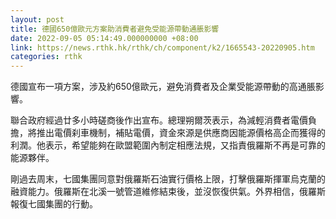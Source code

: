 ```yaml
---
layout: post
title: 德國650億歐元方案助消費者避免受能源帶動通脹影響
date: 2022-09-05 05:14:49.000000000 +08:00
link: https://news.rthk.hk/rthk/ch/component/k2/1665543-20220905.htm
categories: rthk
---
```


德國宣布一項方案，涉及約650億歐元，避免消費者及企業受能源帶動的高通脹影響。

聯合政府經過廿多小時磋商後作出宣布。總理朔爾茨表示，為減輕消費者電價負擔，將推出電價刹車機制，補貼電價，資金來源是供應商因能源價格高企而獲得的利潤。他表示，希望能夠在歐盟範圍內制定相應法規，又指責俄羅斯不再是可靠的能源夥伴。

剛過去周末，七國集團同意對俄羅斯石油實行價格上限，打擊俄羅斯揮軍烏克蘭的融資能力。俄羅斯在北溪一號管道維修結束後，並沒恢復供氣。外界相信，俄羅斯報復七國集團的行動。
